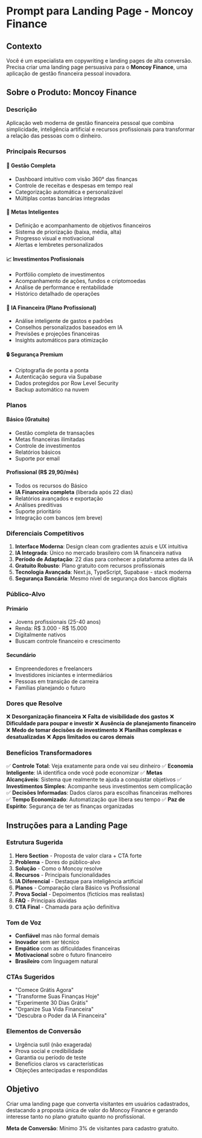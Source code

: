# Prompt para Landing Page - Moncoy Finance

## Contexto
Você é um especialista em copywriting e landing pages de alta conversão. Precisa criar uma landing page persuasiva para o **Moncoy Finance**, uma aplicação de gestão financeira pessoal inovadora.

## Sobre o Produto: Moncoy Finance

### Descrição
Aplicação web moderna de gestão financeira pessoal que combina simplicidade, inteligência artificial e recursos profissionais para transformar a relação das pessoas com o dinheiro.

### Principais Recursos

#### 🎯 **Gestão Completa**
- Dashboard intuitivo com visão 360° das finanças
- Controle de receitas e despesas em tempo real
- Categorização automática e personalizável
- Múltiplas contas bancárias integradas

#### 🚀 **Metas Inteligentes**
- Definição e acompanhamento de objetivos financeiros
- Sistema de priorização (baixa, média, alta)
- Progresso visual e motivacional
- Alertas e lembretes personalizados

#### 📈 **Investimentos Profissionais**
- Portfólio completo de investimentos
- Acompanhamento de ações, fundos e criptomoedas
- Análise de performance e rentabilidade
- Histórico detalhado de operações

#### 🤖 **IA Financeira (Plano Profissional)**
- Análise inteligente de gastos e padrões
- Conselhos personalizados baseados em IA
- Previsões e projeções financeiras
- Insights automáticos para otimização

#### 🔒 **Segurança Premium**
- Criptografia de ponta a ponta
- Autenticação segura via Supabase
- Dados protegidos por Row Level Security
- Backup automático na nuvem

### Planos

#### **Básico (Gratuito)**
- Gestão completa de transações
- Metas financeiras ilimitadas
- Controle de investimentos
- Relatórios básicos
- Suporte por email

#### **Profissional (R$ 29,90/mês)**
- Todos os recursos do Básico
- **IA Financeira completa** (liberada após 22 dias)
- Relatórios avançados e exportação
- Análises preditivas
- Suporte prioritário
- Integração com bancos (em breve)

### Diferenciais Competitivos

1. **Interface Moderna**: Design clean com gradientes azuis e UX intuitiva
2. **IA Integrada**: Único no mercado brasileiro com IA financeira nativa
3. **Período de Adaptação**: 22 dias para conhecer a plataforma antes da IA
4. **Gratuito Robusto**: Plano gratuito com recursos profissionais
5. **Tecnologia Avançada**: Next.js, TypeScript, Supabase - stack moderna
6. **Segurança Bancária**: Mesmo nível de segurança dos bancos digitais

### Público-Alvo

#### **Primário**
- Jovens profissionais (25-40 anos)
- Renda: R$ 3.000 - R$ 15.000
- Digitalmente nativos
- Buscam controle financeiro e crescimento

#### **Secundário**
- Empreendedores e freelancers
- Investidores iniciantes e intermediários
- Pessoas em transição de carreira
- Famílias planejando o futuro

### Dores que Resolve

❌ **Desorganização financeira**
❌ **Falta de visibilidade dos gastos**
❌ **Dificuldade para poupar e investir**
❌ **Ausência de planejamento financeiro**
❌ **Medo de tomar decisões de investimento**
❌ **Planilhas complexas e desatualizadas**
❌ **Apps limitados ou caros demais**

### Benefícios Transformadores

✅ **Controle Total**: Veja exatamente para onde vai seu dinheiro
✅ **Economia Inteligente**: IA identifica onde você pode economizar
✅ **Metas Alcançáveis**: Sistema que realmente te ajuda a conquistar objetivos
✅ **Investimentos Simples**: Acompanhe seus investimentos sem complicação
✅ **Decisões Informadas**: Dados claros para escolhas financeiras melhores
✅ **Tempo Economizado**: Automatização que libera seu tempo
✅ **Paz de Espírito**: Segurança de ter as finanças organizadas

## Instruções para a Landing Page

### Estrutura Sugerida
1. **Hero Section** - Proposta de valor clara + CTA forte
2. **Problema** - Dores do público-alvo
3. **Solução** - Como o Moncoy resolve
4. **Recursos** - Principais funcionalidades
5. **IA Diferencial** - Destaque para inteligência artificial
6. **Planos** - Comparação clara Básico vs Profissional
7. **Prova Social** - Depoimentos (fictícios mas realistas)
8. **FAQ** - Principais dúvidas
9. **CTA Final** - Chamada para ação definitiva

### Tom de Voz
- **Confiável** mas não formal demais
- **Inovador** sem ser técnico
- **Empático** com as dificuldades financeiras
- **Motivacional** sobre o futuro financeiro
- **Brasileiro** com linguagem natural

### CTAs Sugeridos
- "Comece Grátis Agora"
- "Transforme Suas Finanças Hoje"
- "Experimente 30 Dias Grátis"
- "Organize Sua Vida Financeira"
- "Descubra o Poder da IA Financeira"

### Elementos de Conversão
- Urgência sutil (não exagerada)
- Prova social e credibilidade
- Garantia ou período de teste
- Benefícios claros vs características
- Objeções antecipadas e respondidas

## Objetivo
Criar uma landing page que converta visitantes em usuários cadastrados, destacando a proposta única de valor do Moncoy Finance e gerando interesse tanto no plano gratuito quanto no profissional.

**Meta de Conversão**: Mínimo 3% de visitantes para cadastro gratuito.